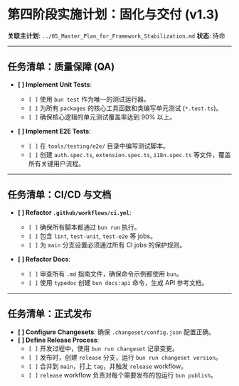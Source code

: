# 第四阶段实施计划：固化与交付 (v1.3)

**关联主计划**: `../05_Master_Plan_for_Framework_Stabilization.md`
**状态**: 待命

---

## 任务清单：质量保障 (QA)

- **[ ] Implement Unit Tests**: 
    - `[ ]` 使用 `bun test` 作为唯一的测试运行器。
    - `[ ]` 为所有 `packages` 的核心工具函数和类编写单元测试 (`*.test.ts`)。
    - `[ ]` 确保核心逻辑的单元测试覆盖率达到 90% 以上。

- **[ ] Implement E2E Tests**: 
    - `[ ]` 在 `tools/testing/e2e/` 目录中编写测试脚本。
    - `[ ]` 创建 `auth.spec.ts`, `extension.spec.ts`, `i18n.spec.ts` 等文件，覆盖所有关键用户流程。

---

## 任务清单：CI/CD 与文档

- **[ ] Refactor `.github/workflows/ci.yml`**:
    - `[ ]` 确保所有脚本都通过 `bun run` 执行。
    - `[ ]` 包含 `lint`, `test-unit`, `test-e2e` 等 jobs。
    - `[ ]` 为 `main` 分支设置必须通过所有 CI jobs 的保护规则。

- **[ ] Refactor Docs**:
    - `[ ]` 审查所有 `.md` 指南文件，确保命令示例都使用 `bun`。
    - `[ ]` 使用 `typedoc` 创建 `bun docs:api` 命令，生成 API 参考文档。

---

## 任务清单：正式发布

- **[ ] Configure Changesets**: 确保 `.changeset/config.json` 配置正确。
- **[ ] Define Release Process**:
    - `[ ]` 开发过程中，使用 `bun run changeset` 记录变更。
    - `[ ]` 发布时，创建 `release` 分支，运行 `bun run changeset version`。
    - `[ ]` 合并到 `main`，打上 `tag`，并触发 `release` workflow。
    - `[ ]` `release` workflow 负责对每个需要发布的包运行 `bun publish`。